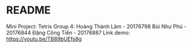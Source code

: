 # README #
Mini Project: Tetris
Group 4:
Hoàng Thành Lâm - 20176798
Bùi Như Phú - 20176844
Đặng Công Tiến - 20176887
Link demo: https://youtu.be/TB89bUEfs8g
